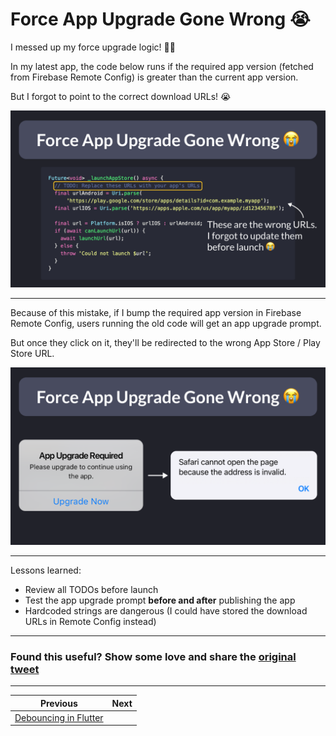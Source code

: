 # Force App Upgrade Gone Wrong 😭

I messed up my force upgrade logic! 🤦‍♂️

In my latest app, the code below runs if the required app version (fetched from Firebase Remote Config) is greater than the current app version.

But I forgot to point to the correct download URLs! 😭

![](157.1.png)

<!--
Future<void> _launchAppStore() async {
  // TODO: Replace these URLs with your app's URLs
  final urlAndroid = Uri.parse(
      'https://play.google.com/store/apps/details?id=com.example.myapp');
  final urlIOS = Uri.parse('https://apps.apple.com/us/app/myapp/id123456789');

  final url = Platform.isIOS ? urlIOS : urlAndroid;
  if (await canLaunchUrl(url)) {
    await launchUrl(url);
  } else {
    throw 'Could not launch $url';
  }
}
-->

---

Because of this mistake, if I bump the required app version in Firebase Remote Config, users running the old code will get an app upgrade prompt.

But once they click on it, they'll be redirected to the wrong App Store / Play Store URL.

![](157.2.png)

<!--
When the force update logic is triggered, users will see this message:

App Upgrade Required. Please upgrade to continue using the app.

After clicking "Upgrade Now", they'll see this error message in the web browser:

Safari cannot open the page because the address is invalid.
-->

---

Lessons learned:

- Review all TODOs before launch
- Test the app upgrade prompt **before and after** publishing the app
- Hardcoded strings are dangerous (I could have stored the download URLs in Remote Config instead)

---

### Found this useful? Show some love and share the [original tweet](https://twitter.com/biz84/status/1780506401086865438) 

---

| Previous | Next |
| -------- | ---- |
| [Debouncing in Flutter](../0156-debouncing-timer/index.md) |  |

<!-- TWITTER|https://twitter.com/biz84/status/1780506401086865438 -->
<!-- LINKEDIN|https://www.linkedin.com/posts/andreabizzotto_i-messed-up-my-force-upgrade-logic-activity-7186272936855576576-gB42 -->
